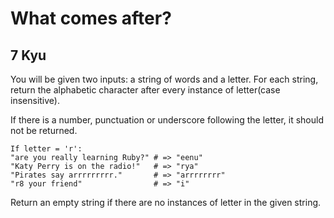 # What comes after?
## 7 Kyu

You will be given two inputs: a string of words and a letter. For each string, return the alphabetic character after every instance of letter(case insensitive).

If there is a number, punctuation or underscore following the letter, it should not be returned.
```
If letter = 'r':
"are you really learning Ruby?" # => "eenu"
"Katy Perry is on the radio!"   # => "rya"
"Pirates say arrrrrrrrr."       # => "arrrrrrrr"
"r8 your friend"                # => "i"
```
Return an empty string if there are no instances of letter in the given string.
